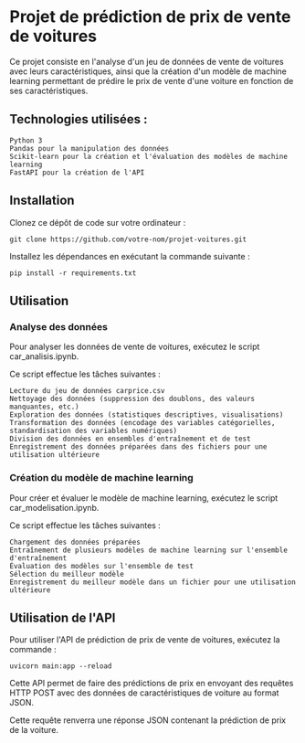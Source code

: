 # Projet de prédiction de prix de vente de voitures

Ce projet consiste en l'analyse d'un jeu de données de vente de voitures avec leurs caractéristiques, ainsi que la création d'un modèle de machine learning permettant de prédire le prix de vente d'une voiture en fonction de ses caractéristiques.

## Technologies utilisées :

    Python 3
    Pandas pour la manipulation des données
    Scikit-learn pour la création et l'évaluation des modèles de machine learning
    FastAPI pour la création de l'API

## Installation

Clonez ce dépôt de code sur votre ordinateur :

    git clone https://github.com/votre-nom/projet-voitures.git

Installez les dépendances en exécutant la commande suivante :

    pip install -r requirements.txt


## Utilisation

### Analyse des données

Pour analyser les données de vente de voitures, exécutez le script car_analisis.ipynb. 

Ce script effectue les tâches suivantes :

    Lecture du jeu de données carprice.csv
    Nettoyage des données (suppression des doublons, des valeurs manquantes, etc.)
    Exploration des données (statistiques descriptives, visualisations)
    Transformation des données (encodage des variables catégorielles, standardisation des variables numériques)
    Division des données en ensembles d'entraînement et de test
    Enregistrement des données préparées dans des fichiers pour une utilisation ultérieure

### Création du modèle de machine learning

Pour créer et évaluer le modèle de machine learning, exécutez le script car_modelisation.ipynb. 

Ce script effectue les tâches suivantes :

    Chargement des données préparées
    Entraînement de plusieurs modèles de machine learning sur l'ensemble d'entraînement
    Évaluation des modèles sur l'ensemble de test
    Sélection du meilleur modèle
    Enregistrement du meilleur modèle dans un fichier pour une utilisation ultérieure

## Utilisation de l'API

Pour utiliser l'API de prédiction de prix de vente de voitures, exécutez la commande : 

    uvicorn main:app --reload 

Cette API permet de faire des prédictions de prix en envoyant des requêtes HTTP POST avec des données de caractéristiques de voiture au format JSON. 

Cette requête renverra une réponse JSON contenant la prédiction de prix de la voiture.
